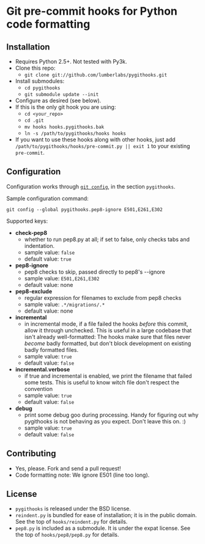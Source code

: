 Git pre-commit hooks for Python code formatting
===============================================

Installation
------------

* Requires Python 2.5+. Not tested with Py3k.
* Clone this repo:
  + `git clone git://github.com/lumberlabs/pygithooks.git`
* Install submodules:
  + `cd pygithooks`
  + `git submodule update --init`
* Configure as desired (see below).
* If this is the only git hook you are using:
  + `cd <your_repo>`
  + `cd .git`
  + `mv hooks hooks.pygithooks.bak`
  + `ln -s /path/to/pygithooks/hooks hooks`
* If you want to use these hooks along with other hooks, just add `/path/to/pygithooks/hooks/pre-commit.py || exit 1` to your existing `pre-commit`.

Configuration
-------------

Configuration works through [`git config`](http://www.kernel.org/pub/software/scm/git/docs/git-config.html), in the section `pygithooks`.

Sample configuration command:

    git config --global pygithooks.pep8-ignore E501,E261,E302

Supported keys:

* **check-pep8**
  + whether to run pep8.py at all; if set to false, only checks tabs and indentation.
  + sample value: `false`
  + default value: `true`
* **pep8-ignore**
  + pep8 checks to skip, passed directly to pep8's --ignore
  + sample value: `E501,E261,E302`
  + default value: none
* **pep8-exclude**
  + regular expression for filenames to exclude from pep8 checks
  + sample value: `.*/migrations/.*`
  + default value: none
* **incremental**
  + in incremental mode, if a file failed the hooks *before* this commit, allow it through unchecked.
    This is useful in a large codebase that isn't already well-formatted: The hooks make sure that
    files never *become* badly formatted, but don't block development on existing badly formatted files.
  + sample value: `true`
  + default value: `false`
* **incremental.verbose**
  + if true and incremental is enabled, we print the filename that failed some tests.
    This is useful to know witch file don't respect the convention
  + sample value: `true`
  + default value: `false`
* **debug**
  + print some debug goo during processing. Handy for figuring out why pygithooks is not behaving as you expect.
    Don't leave this on. :)
  + sample value: `true`
  + default value: `false`

Contributing
------------
* Yes, please. Fork and send a pull request!
* Code formatting note: We ignore E501 (line too long).

License
-------

* `pygithooks` is released under the BSD license.
* `reindent.py` is bundled for ease of installation; it is in the public domain. See the top of `hooks/reindent.py` for details.
* `pep8.py` is included as a submodule. It is under the expat license. See the top of `hooks/pep8/pep8.py` for details.
